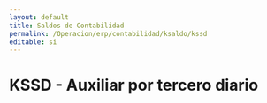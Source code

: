 ```yaml
---
layout: default
title: Saldos de Contabilidad
permalink: /Operacion/erp/contabilidad/ksaldo/kssd
editable: si
---
```


# KSSD - Auxiliar por tercero diario


